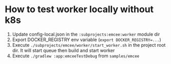 # How to test worker locally without k8s

1. Update config-local.json in the `:subprojects:emcee:worker` module dir
2. Export DOCKER_REGISTRY env variable (`export DOCKER_REGISTRY=...`)
3. Execute `./subprojects/emcee/worker/start_worker.sh` in the project root dir. It will start queue then build and start worker
4. Execute `./gradlew :app:emceeTestDebug` from `samples/emcee`
